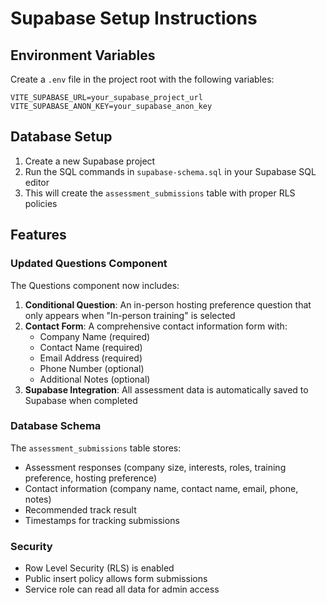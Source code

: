 # Supabase Setup Instructions

## Environment Variables

Create a `.env` file in the project root with the following variables:

```
VITE_SUPABASE_URL=your_supabase_project_url
VITE_SUPABASE_ANON_KEY=your_supabase_anon_key
```

## Database Setup

1. Create a new Supabase project
2. Run the SQL commands in `supabase-schema.sql` in your Supabase SQL editor
3. This will create the `assessment_submissions` table with proper RLS policies

## Features

### Updated Questions Component

The Questions component now includes:

1. **Conditional Question**: An in-person hosting preference question that only appears when "In-person training" is selected
2. **Contact Form**: A comprehensive contact information form with:
   - Company Name (required)
   - Contact Name (required)
   - Email Address (required)
   - Phone Number (optional)
   - Additional Notes (optional)
3. **Supabase Integration**: All assessment data is automatically saved to Supabase when completed

### Database Schema

The `assessment_submissions` table stores:

- Assessment responses (company size, interests, roles, training preference, hosting preference)
- Contact information (company name, contact name, email, phone, notes)
- Recommended track result
- Timestamps for tracking submissions

### Security

- Row Level Security (RLS) is enabled
- Public insert policy allows form submissions
- Service role can read all data for admin access
